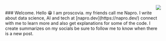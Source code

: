 
<img align='right' src='https://github.com/pronapro/pronapro/blob/main/better.png'>
<br>
### Welcome.
Hello 😁 I am proscovia. my friends call me Napro. I write about data science, AI and tech at [napro.dev](https://napro.dev/) connect with me to learn more and also get explanations for some of the code. I create summarizes on my socials be sure to follow me to know when there is a new post.




